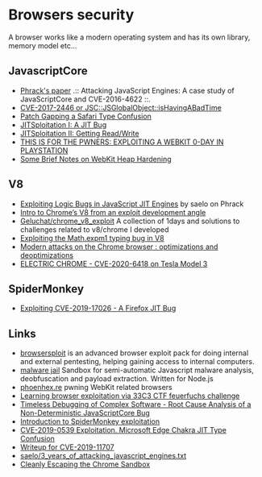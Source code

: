# Browsers security

A browser works like a modern operating system and has its own
library, memory model etc...

## JavascriptCore

 - [Phrack's paper](http://www.phrack.org/papers/attacking_javascript_engines.html) .:: Attacking JavaScript Engines: A case study of JavaScriptCore and CVE-2016-4622 ::.
 - [CVE-2017-2446 or JSC::JSGlobalObject::isHavingABadTime](https://doar-e.github.io/blog/2018/07/14/cve-2017-2446-or-jscjsglobalobjectishavingabadtime/)
 - [Patch Gapping a Safari Type Confusion](https://blog.theori.io/research/webkit-type-confusion/)
 - [JITSploitation I: A JIT Bug](https://googleprojectzero.blogspot.com/2020/09/jitsploitation-one.html)
 - [JITSploitation II: Getting Read/Write](https://googleprojectzero.blogspot.com/2020/09/jitsploitation-two.html)
 - [THIS IS FOR THE PWNERS: EXPLOITING A WEBKIT 0-DAY IN PLAYSTATION ](https://www.synacktiv.com/publications/this-is-for-the-pwners-exploiting-a-webkit-0-day-in-playstation-4.html)
 - [Some Brief Notes on WebKit Heap Hardening](https://labs.f-secure.com/archive/some-brief-notes-on-webkit-heap-hardening/)

## V8

 - [Exploiting Logic Bugs in JavaScript JIT Engines](http://phrack.org/papers/jit_exploitation.html) by saelo on Phrack
 - [Intro to Chrome’s V8 from an exploit development angle](https://sensepost.com/blog/2020/intro-to-chromes-v8-from-an-exploit-development-angle/)
 - [Geluchat/chrome_v8_exploit](https://github.com/Geluchat/chrome_v8_exploit) A collection of 1days and solutions to challenges related to v8/chrome I developed
 - [Exploiting the Math.expm1 typing bug in V8](https://abiondo.me/2019/01/02/exploiting-math-expm1-v8/)
 - [Modern attacks on the Chrome browser : optimizations and deoptimizations](https://doar-e.github.io/blog/2020/11/17/modern-attacks-on-the-chrome-browser-optimizations-and-deoptimizations/)
 - [ELECTRIC CHROME - CVE-2020-6418 on Tesla Model 3](https://leethax0.rs/2021/04/ElectricChrome/)

## SpiderMonkey

 - [Exploiting CVE-2019-17026 - A Firefox JIT Bug](https://labs.f-secure.com/blog/exploiting-cve-2019-17026-a-firefox-jit-bug/)

## Links

 - [browsersploit](https://github.com/julienbedard/browsersploit) is an advanced browser exploit pack for doing internal and external pentesting, helping gaining access to internal computers.
 - [malware jail](https://github.com/HynekPetrak/malware-jail) Sandbox for semi-automatic Javascript malware analysis, deobfuscation and payload extraction. Written for Node.js
 - [phoenhex.re](https://phoenhex.re/) pwning WebKit related browsers
 - [Learning browser exploitation via 33C3 CTF feuerfuchs challenge](https://bruce30262.github.io/2017/12/15/Learning-browser-exploitation-via-33C3-CTF-feuerfuchs-challenge/)
 - [Timeless Debugging of Complex Software - Root Cause Analysis of a Non-Deterministic JavaScriptCore Bug](https://blog.ret2.io/2018/06/19/pwn2own-2018-root-cause-analysis/)
 - [Introduction to SpiderMonkey exploitation](https://doar-e.github.io/blog/2018/11/19/introduction-to-spidermonkey-exploitation/)
 - [CVE-2019-0539 Exploitation. Microsoft Edge Chakra JIT Type Confusion](https://perception-point.io/resources/research/cve-2019-0539-exploitation/)
 - [Writeup for CVE-2019-11707](https://blog.bi0s.in/2019/08/18/Pwn/Browser-Exploitation/cve-2019-11707-writeup/)
 - [saelo/3_years_of_attacking_javascript_engines.txt](https://gist.github.com/saelo/dd598a91a27ddd7cb9e410dc92bf37a1)
 - [Cleanly Escaping the Chrome Sandbox](https://theori.io/research/escaping-chrome-sandbox/)

